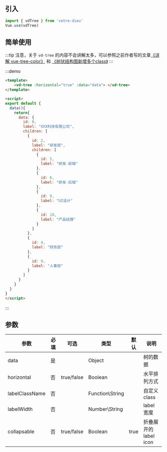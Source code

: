 ## 引入

```js
import { vdTree } from 'votre-dieu'
Vue.use(vdTree)
```

## 简单使用

:::tip
注意，关于 `vd-tree` 的内容不会讲解太多，可以参照之前作者写的文章[《详解 vue-tree-color》](http://blog.lovemysoul.vip/docs/vue-TreeColor.html) 和 [《树状结构图新增多个class》](https://mp.weixin.qq.com/s/xKJLdNg0LaWHSHB-Dkwksw)
:::

:::demo
```html
<template>
    <vd-tree :horizontal="true" :data="data"> </vd-tree>
</template>

<script>
export default {
  data(){
    return{
      data: {
        id: 0,
        label: "XXX科技有限公司",
        children: [
          {
            id: 2,
            label: "研发部",
            children: [
              {
                id: 5,
                label: "研发-前端"
              },
              {
                id: 6,
                label: "研发-后端"
              },
              {
                id: 9,
                label: "UI设计"
              },
              {
                id: 10,
                label: "产品经理"
              }
            ]
          },
          {
            id: 4,
            label: "财务部"
          },
          {
            id: 9,
            label: "人事部"
          }
        ]
      }
    }
  }
}
</script>
```
:::


## 参数

| 参数      | 必填 | 可选            | 类型   | 默认    | 说明           |
| --------- | ---- | --------------- | ------ | ------- | -------------- |
| data      | 是  |  | Object |  | 树的数据     |
| horizontal | 否   |  true/false   | Boolean |         |  水平排列方式 |
| labelClassName | 否   |           | Function\String |         | 自定义class |
| labelWidth | 否   |           | Number\String |         | label 宽度 |
| collapsable | 否   |   true/false   | Boolean |     true    | 折叠展开的label icon |
